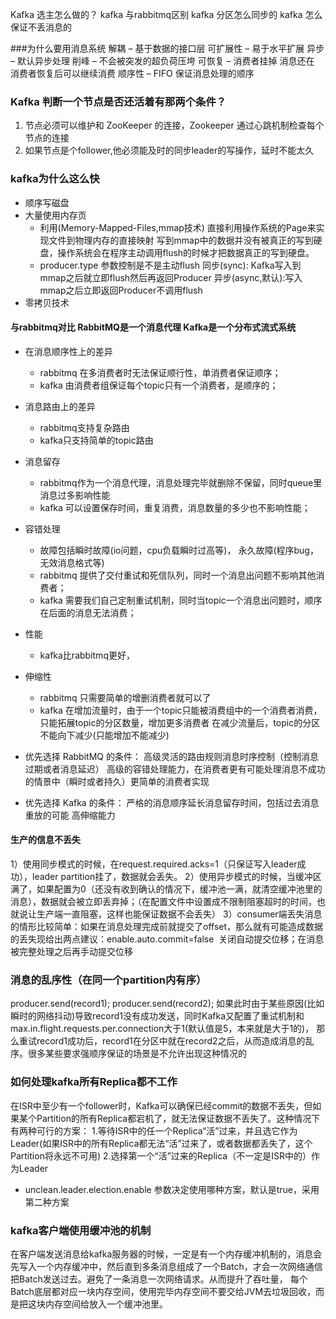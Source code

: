 Kafka 选主怎么做的？
kafka 与rabbitmq区别
kafka 分区怎么同步的
kafka 怎么保证不丢消息的




###为什么要用消息系统
解耦 – 基于数据的接口层
可扩展性 – 易于水平扩展
异步 – 默认异步处理
削峰 – 不会被突发的超负荷压垮
可恢复 – 消费者挂掉 消息还在 消费者恢复后可以继续消费
顺序性 – FIFO 保证消息处理的顺序


### Kafka 判断一个节点是否还活着有那两个条件？
1. 节点必须可以维护和 ZooKeeper 的连接，Zookeeper 通过心跳机制检查每个节点的连接
2. 如果节点是个follower,他必须能及时的同步leader的写操作，延时不能太久


### kafka为什么这么快
- 顺序写磁盘
- 大量使用内存页
   - 利用(Memory-Mapped-Files,mmap技术)
       直接利用操作系统的Page来实现文件到物理内存的直接映射
       写到mmap中的数据并没有被真正的写到硬盘，操作系统会在程序主动调用flush的时候才把数据真正的写到硬盘。
   - producer.type 参数控制是不是主动flush
       同步(sync): Kafka写入到mmap之后就立即flush然后再返回Producer
       异步(async,默认):写入mmap之后立即返回Producer不调用flush
- 零拷贝技术

#### 与rabbitmq对比  RabbitMQ是一个消息代理  Kafka是一个分布式流式系统
- 在消息顺序性上的差异
   - rabbitmq 在多消费者时无法保证顺行性，单消费者保证顺序；
   - kafka 由消费者组保证每个topic只有一个消费者，是顺序的；
- 消息路由上的差异
   - rabbitmq支持复杂路由
   - kafka只支持简单的topic路由
- 消息留存
   - rabbitmq作为一个消息代理，消息处理完毕就删除不保留，同时queue里消息过多影响性能
   - kafka 可以设置保存时间，重复消费，消息数量的多少也不影响性能；
- 容错处理
   - 故障包括瞬时故障(io问题，cpu负载瞬时过高等)， 永久故障(程序bug，无效消息格式等)
   - rabbitmq 提供了交付重试和死信队列，同时一个消息出问题不影响其他消费者；
   - kafka 需要我们自己定制重试机制，同时当topic一个消息出问题时，顺序在后面的消息无法消费；
- 性能
   - kafka比rabbitmq更好，
- 伸缩性
   - rabbitmq 只需要简单的增删消费者就可以了
   - kafka 在增加流量时，由于一个topic只能被消费组中的一个消费者消费，只能拓展topic的分区数量，增加更多消费者
           在减少流量后，topic的分区不能向下减少(只能增加不能减少)

- 优先选择 RabbitMQ 的条件：
     高级灵活的路由规则消息时序控制（控制消息过期或者消息延迟）
     高级的容错处理能力，在消费者更有可能处理消息不成功的情景中（瞬时或者持久）更简单的消费者实现
- 优先选择 Kafka 的条件：
     严格的消息顺序延长消息留存时间，包括过去消息重放的可能
     高伸缩能力
  

#### 生产的信息不丢失
1）使用同步模式的时候，在request.required.acks=1（只保证写入leader成功），leader partition挂了，数据就会丢失。
2）使用异步模式的时候，当缓冲区满了，如果配置为0（还没有收到确认的情况下，缓冲池一满，就清空缓冲池里的消息），数据就会被立即丢弃掉；（在配置文件中设置成不限制阻塞超时的时间，也就说让生产端一直阻塞，这样也能保证数据不会丢失）
3）consumer端丢失消息的情形比较简单：如果在消息处理完成前就提交了offset，那么就有可能造成数据的丢失现给出两点建议：enable.auto.commit=false  关闭自动提交位移；在消息被完整处理之后再手动提交位移

### 消息的乱序性（在同一个partition内有序）
producer.send(record1);
producer.send(record2);
  如果此时由于某些原因(比如瞬时的网络抖动)导致record1没有成功发送，同时Kafka又配置了重试机制和max.in.flight.requests.per.connection大于1(默认值是5，本来就是大于1的)， 
  那么重试record1成功后，record1在分区中就在record2之后，从而造成消息的乱序。很多某些要求强顺序保证的场景是不允许出现这种情况的


### 如何处理kafka所有Replica都不工作

在ISR中至少有一个follower时，Kafka可以确保已经commit的数据不丢失，但如果某个Partition的所有Replica都宕机了，就无法保证数据不丢失了。这种情况下有两种可行的方案：
1.等待ISR中的任一个Replica“活”过来，并且选它作为Leader(如果ISR中的所有Replica都无法“活”过来了，或者数据都丢失了，这个Partition将永远不可用)
2.选择第一个“活”过来的Replica（不一定是ISR中的）作为Leader

- unclean.leader.election.enable 参数决定使用哪种方案，默认是true，采用第二种方案

### kafka客户端使用缓冲池的机制
在客户端发送消息给kafka服务器的时候，一定是有一个内存缓冲机制的，消息会先写入一个内存缓冲中，然后直到多条消息组成了一个Batch，才会一次网络通信把Batch发送过去。避免了一条消息一次网络请求。从而提升了吞吐量，
每个Batch底层都对应一块内存空间，使用完毕内存空间不要交给JVM去垃圾回收，而是把这块内存空间给放入一个缓冲池里。
